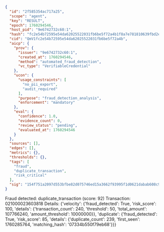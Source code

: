 ```json
{
  "id": "2f585354ac717a25",
  "scope": "agent",
  "key": "RESULT",
  "epoch": 1760294546,
  "host_pid": "9e6742732c60:1",
  "hash": "fc2e54b72595e54da62025522031fb6be5f72a4b1f8a7e781810639fbd2e52c3",
  "cid": "QmV1fc2e54b72595e54da62025522031fb6be5f72a4b",
  "aicp": {
    "prov": {
      "issuer": "9e6742732c60:1",
      "created_at": 1760294546,
      "method": "automated_fraud_detection",
      "vc_type": "VerifiableCredential"
    },
    "ucon": {
      "usage_constraints": [
        "no_pii_export",
        "audit_required"
      ],
      "purpose": "fraud_detection_analysis",
      "enforcement": "mandatory"
    },
    "eval": {
      "confidence": 1.0,
      "evidence_count": 0,
      "review_status": "pending",
      "evaluated_at": 1760294546
    }
  },
  "sources": [],
  "edges": [],
  "metrics": {},
  "thresholds": {},
  "tags": [
    "fraud",
    "duplicate_transaction",
    "risk_critical"
  ],
  "sig": "154f751a2097d553bfbe82d075746ed15a3662f93995f1d0621dabab608c9d1a"
}
```

Fraud detected: duplicate_transaction (score: 92)
Transaction: 021000023603818
Details: {'velocity': {'fraud_detected': True, 'risk_score': 100, 'details': {'transaction_count': 240, 'threshold': 50, 'total_amount': 107766240, 'amount_threshold': 10000000}}, 'duplicate': {'fraud_detected': True, 'risk_score': 85, 'details': {'duplicate_count': 239, 'first_seen': 1760285764, 'matching_hash': '07334b550f79eb68'}}}